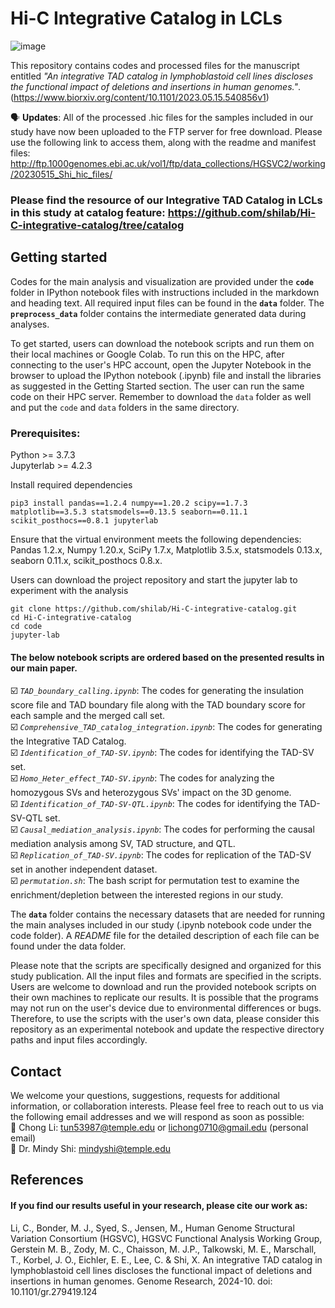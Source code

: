 # Hi-C Integrative Catalog in LCLs
![image](https://github.com/user-attachments/assets/e783bc21-23d6-4806-8256-26a416885b58)


This repository contains codes and processed files for the manuscript entitled *"An integrative TAD catalog in lymphoblastoid cell lines discloses the functional impact of deletions and insertions in human genomes."*. (https://www.biorxiv.org/content/10.1101/2023.05.15.540856v1)

:speaking_head: <b>Updates</b>: All of the processed .hic files for the samples included in our study have now been uploaded to the FTP server for free download. Please use the following link to access them, along with the readme and manifest files: http://ftp.1000genomes.ebi.ac.uk/vol1/ftp/data_collections/HGSVC2/working/20230515_Shi_hic_files/

### Please find the resource of our Integrative TAD Catalog in LCLs in this study at catalog feature: https://github.com/shilab/Hi-C-integrative-catalog/tree/catalog

## Getting started
Codes for the main analysis and visualization are provided under the <code><b>code</b></code> folder in IPython notebook files with instructions included in the markdown and heading text. All required input files can be found in the <code><b>data</b></code> folder. The <code><b>preprocess_data</b></code> folder contains the intermediate generated data during analyses.   

To get started, users can download the notebook scripts and run them on their local machines or Google Colab. To run this on the HPC, after connecting to the user's HPC account, open the Jupyter Notebook in the browser to upload the IPython notebook (.ipynb) file and install the libraries as suggested in the Getting Started section. The user can run the same code on their HPC server. Remember to download the <code>data</code> folder as well and put the <code>code</code> and <code>data</code> folders in the same directory.  

### Prerequisites:
Python >= 3.7.3  
Jupyterlab >= 4.2.3

Install required dependencies 
```
pip3 install pandas==1.2.4 numpy==1.20.2 scipy==1.7.3 matplotlib==3.5.3 statsmodels==0.13.5 seaborn==0.11.1 scikit_posthocs==0.8.1 jupyterlab
```

Ensure that the virtual environment meets the following dependencies:  
Pandas 1.2.x, Numpy 1.20.x, SciPy 1.7.x, Matplotlib 3.5.x, statsmodels 0.13.x, seaborn 0.11.x, scikit_posthocs 0.8.x. 

Users can download the project repository and start the jupyter lab to experiment with the analysis
```
git clone https://github.com/shilab/Hi-C-integrative-catalog.git
cd Hi-C-integrative-catalog
cd code
jupyter-lab
```

#### The below notebook scripts are ordered based on the presented results in our main paper. 

  :ballot_box_with_check: <code>*TAD_boundary_calling.ipynb*</code>: The codes for generating the insulation score file and TAD boundary file along with the TAD boundary score for each sample and the merged call set.  
  :ballot_box_with_check: <code>*Comprehensive_TAD_catalog_integration.ipynb*</code>: The codes for generating the Integrative TAD Catalog.  
  :ballot_box_with_check: <code>*Identification_of_TAD-SV.ipynb*</code>: The codes for identifying the TAD-SV set.  
  :ballot_box_with_check: <code>*Homo_Heter_effect_TAD-SV.ipynb*</code>: The codes for analyzing the homozygous SVs and heterozygous SVs' impact on the 3D genome.  
  :ballot_box_with_check: <code>*Identification_of_TAD-SV-QTL.ipynb*</code>: The codes for identifying the TAD-SV-QTL set.  
  :ballot_box_with_check: <code>*Causal_mediation_analysis.ipynb*</code>: The codes for performing the causal mediation analysis among SV, TAD structure, and QTL.  
  :ballot_box_with_check: <code>*Replication_of_TAD-SV.ipynb*</code>: The codes for replication of the TAD-SV set in another independent dataset.  
  :ballot_box_with_check: <code>*permutation.sh*</code>: The bash script for permutation test to examine the enrichment/depletion between the interested regions in our study.

The <code><b>data</code></b> folder contains the necessary datasets that are needed for running the main analyses included in our study (.ipynb notebook code under the code folder). A *README* file for the detailed description of each file can be found under the data folder.

Please note that the scripts are specifically designed and organized for this study publication. All the input files and formats are specified in the scripts. Users are welcome to download and run the provided notebook scripts on their own machines to replicate our results. It is possible that the programs may not run on the user's device due to environmental differences or bugs. Therefore, to use the scripts with the user's own data, please consider this repository as an experimental notebook and update the respective directory paths and input files accordingly. 

## Contact
We welcome your questions, suggestions, requests for additional information, or collaboration interests. Please feel free to reach out to us via the following email addresses and we will respond as soon as possible:  
:email: Chong Li:   tun53987@temple.edu or lichong0710@gmail.edu (personal email)  
:email: Dr. Mindy Shi:   mindyshi@temple.edu

## References
#### If you find our results useful in your research, please cite our work as:
Li, C., Bonder, M. J., Syed, S., Jensen, M., Human Genome Structural Variation Consortium (HGSVC), HGSVC Functional Analysis Working Group, Gerstein M. B., Zody, M. C., Chaisson, M. J.P., Talkowski, M. E., Marschall, T., Korbel, J. O., Eichler, E. E., Lee, C. & Shi, X. An integrative TAD catalog in lymphoblastoid cell lines discloses the functional impact of deletions and insertions in human genomes. Genome Research, 2024-10. doi: 10.1101/gr.279419.124
